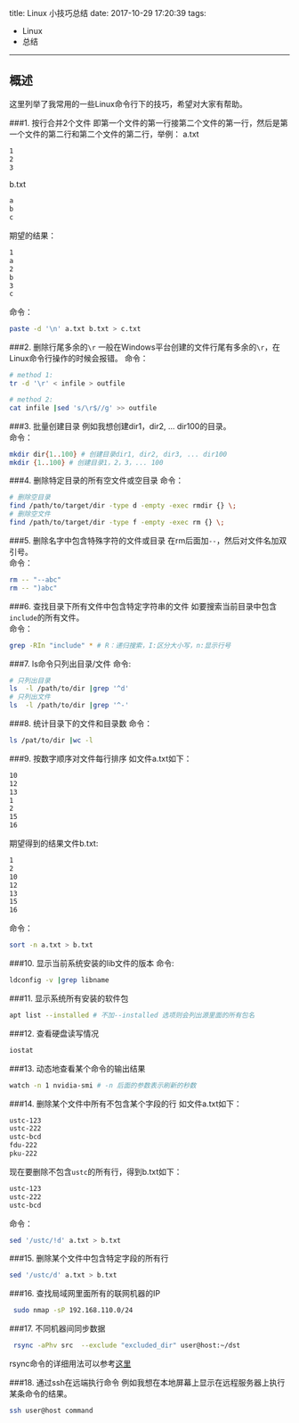 title: Linux 小技巧总结
date: 2017-10-29 17:20:39
tags:
 - Linux
 - 总结
---
## 概述
这里列举了我常用的一些Linux命令行下的技巧，希望对大家有帮助。
<!--more-->

###1. 按行合并2个文件
即第一个文件的第一行接第二个文件的第一行，然后是第一个文件的第二行和第二个文件的第二行，举例：
a.txt
```bash
1
2
3
```
b.txt
```bash
a
b
c
```
期望的结果：
```bash
1
a
2
b
3
c
```
命令：
```bash
paste -d '\n' a.txt b.txt > c.txt
```


###2. 删除行尾多余的`\r`
一般在Windows平台创建的文件行尾有多余的`\r`，在Linux命令行操作的时候会报错。
命令：
```bash
# method 1:
tr -d '\r' < infile > outfile

# method 2:
cat infile |sed 's/\r$//g' >> outfile
```

###3. 批量创建目录
例如我想创建dir1，dir2, ... dir100的目录。  
命令：
```bash
mkdir dir{1..100} # 创建目录dir1, dir2, dir3, ... dir100
mkdir {1..100} # 创建目录1，2，3，... 100
```

###4. 删除特定目录的所有空文件或空目录
命令：
```bash
# 删除空目录
find /path/to/target/dir -type d -empty -exec rmdir {} \;
# 删除空文件
find /path/to/target/dir -type f -empty -exec rm {} \;
```

###5. 删除名字中包含特殊字符的文件或目录
在rm后面加`--`，然后对文件名加双引号。  
命令：
```bash
rm -- "--abc"
rm -- ")abc"
```

###6. 查找目录下所有文件中包含特定字符串的文件
如要搜索当前目录中包含`include`的所有文件。  
命令：
```bash
grep -RIn "include" * # R：递归搜索，I:区分大小写，n:显示行号
```

###7. ls命令只列出目录/文件
命令:
```bash
# 只列出目录
ls  -l /path/to/dir |grep '^d' 
# 只列出文件
ls  -l /path/to/dir |grep '^-' 
```

###8. 统计目录下的文件和目录数
命令：
```bash
ls /pat/to/dir |wc -l
```
###9. 按数字顺序对文件每行排序
如文件a.txt如下：
```bash
10
12
13
1
2
15
16
```
期望得到的结果文件b.txt:
```bash
1
2
10
12
13
15
16
```
命令：
```bash
sort -n a.txt > b.txt
```

###10. 显示当前系统安装的lib文件的版本
命令:  
```bash
ldconfig -v |grep libname
```

###11. 显示系统所有安装的软件包
```bash
apt list --installed # 不加--installed 选项则会列出源里面的所有包名
```

###12. 查看硬盘读写情况
```bash
iostat 
```

###13. 动态地查看某个命令的输出结果
```bash
watch -n 1 nvidia-smi # -n 后面的参数表示刷新的秒数
```

###14. 删除某个文件中所有不包含某个字段的行
如文件a.txt如下：  
```bash
ustc-123
ustc-222
ustc-bcd
fdu-222
pku-222
```
现在要删除不包含`ustc`的所有行，得到b.txt如下：
```bash
ustc-123
ustc-222
ustc-bcd
```
命令：  
```bash
sed '/ustc/!d' a.txt > b.txt
```

###15. 删除某个文件中包含特定字段的所有行
```bash
sed '/ustc/d' a.txt > b.txt
```

###16. 查找局域网里面所有的联网机器的IP
```bash
 sudo nmap -sP 192.168.110.0/24
```

###17. 不同机器间同步数据
```bash
 rsync -aPhv src  --exclude "excluded_dir" user@host:~/dst
```
rsync命令的详细用法可以参考[这里](http://roclinux.cn/?p=2643)


###18. 通过ssh在远端执行命令
例如我想在本地屏幕上显示在远程服务器上执行某条命令的结果。  
```bash
ssh user@host command
```
